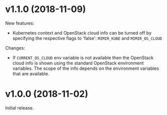 # v1.1.0 (2018-11-09)

New features:
* Kubernetes context and OpenStack cloud info can be turned off by specifying the respective flags to 'false': `MIMIR_KUBE` and `MIMIR_OS_CLOUD`

Changes:
* If `CURRENT_OS_CLOUD` env variable is not available then the OpenStack cloud info is shown using the standard OpenStack environment variables. The scope of the info depends on the environment variables that are available.


# v1.0.0 (2018-11-02)

Initial release.
